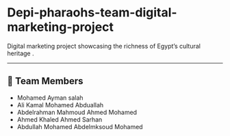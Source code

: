# Depi-pharaohs-team-digital-marketing-project

Digital marketing project showcasing the richness of Egypt’s cultural heritage .

---

## 📌 Team Members
- Mohamed Ayman salah
- Ali Kamal Mohamed Abduallah
- Abdelrahman Mahmoud Ahmed Mohamed
- Ahmed Khaled Ahmed Sarhan
- Abdullah Mohamed Abdelmksoud Mohamed
